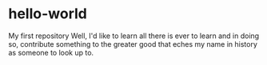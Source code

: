 # hello-world
My first repository
Well, I'd like to learn all there is ever to learn and in doing so, contribute something to the greater good that eches my name in history as someone to look up to.
